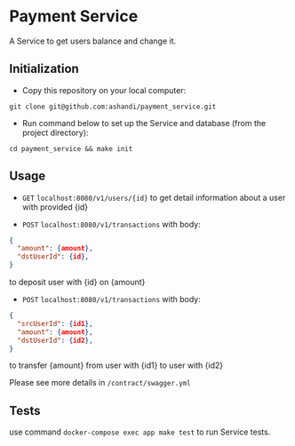 # Payment Service

A Service to get users balance and change it.

## Initialization

* Copy this repository on your local computer:

`git clone git@github.com:ashandi/payment_service.git`

* Run command below to set up the Service and database (from the project directory):

`cd payment_service && make init`

## Usage

* `GET` `localhost:8080/v1/users/{id}`
to get detail information about a user with provided {id}

* `POST` `localhost:8080/v1/transactions` 
with body:
```json
{
  "amount": {amount},
  "dstUserId": {id},
}
```
to deposit user with {id} on {amount}

* `POST` `localhost:8080/v1/transactions`
  with body:
```json
{
  "srcUserId": {id1},
  "amount": {amount},
  "dstUserId": {id2},
}
```
to transfer {amount} from user with {id1} to user with {id2}

Please see more details in `/contract/swagger.yml`

## Tests

use command `docker-compose exec app make test` to run Service tests.
